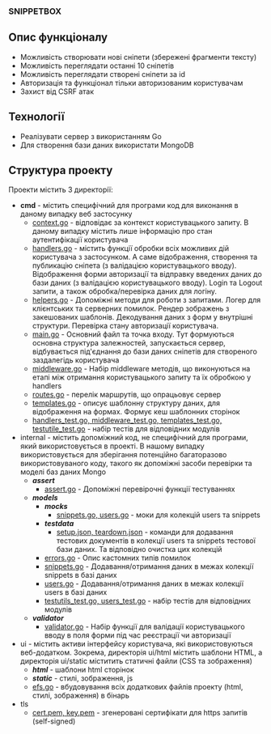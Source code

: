 ### SNIPPETBOX
## Опис функціоналу
- Можливість створювати нові сніпети (збережені фрагменти тексту)
- Можливість переглядати останні 10 сніпетів
- Можливість переглядати створені сніпети за id
- Авторизація та функціонал тільки авторизованим користувачам
- Захист від CSRF атак

## Технології
- Реалізувати сервер з використанням Go
- Для створення бази даних використати MongoDB

## Структура проекту
Проекти містить 3 директорії:
- **cmd** - містить специфічний для програми код для виконання в даному випадку веб застосунку    
    - <u>context.go</u> - відповідає за контекст користувацького запиту. В даному випадку містить лише інформацію про стан аутентифікації користувача
	- <u>handlers.go</u> - містить функції обробки всіх можливих дій користувача з застосунком. А саме відображення, створення та публикацію сніпета (з валідацією користувацького вводу). Відображення форми авторизації та відправку введених даних до бази даних (з валідацією користувацького вводу). Login та Logout запити, а також обробка/перевірка даних для логіну.
	- <u>helpers.go</u> - Допоміжні методи для роботи з запитами. Логер для клієнтських та серверних помилок. Рендер зображень з закешованих шаблонів. Декодування даних з форм у внутрішні структури. Перевірка стану авторизації користувача.
	- <u>main.go</u> - Основний файл та точка входу. Тут формуються основна структура залежностей, запускається сервер, відбувається під'єднання до бази даних сніпетів для створеного заздалегідь користувача
	- <u>middleware.go</u> - Набір middleware методів, що виконуються на етапі між отримання користувацького запиту та їх обробкою у handlers
	- <u>routes.go</u> - перелік маршрутів, що опрацьовує сервер
	- <u>templates.go</u> - описує шаблонну структуру даних, для відображення на формах. Формує кеш шаблонних сторінок
	- <u>handlers_test.go, middleware_test.go, templates_test.go, testutile_test.go</u> - набір тестів для відповідних модулів
- internal - містить допоміжний код, не специфічний для програми, який використовується в проекті. В нашому випадку використовується для зберігання потенційно багаторазово використовуваного коду, такого як допоміжні засоби перевірки та моделі баз даних Mongo
    - ***assert***
	    - <u>assert.go</u> - Допоміжні перевірочні функції тестуваннях
	- ***models***
	    - ***mocks***
		    - <u>snippets.go, users.go</u> - моки для колекцій users та snippets
		- ***testdata***
		    - <u>setup.json, teardown.json</u> - команди для додавання тестових документів в колекції users та snippets тестової бази даних. Та відповідно очистка цих колекцій
		- <u>errors.go</u> - Опис кастомних типів помилок
		- <u>snippets.go</u> - Додавання/отримання даних в межах колекції snippets в базі даних
		- <u>users.go</u> - Додавання/отримання даних в межах колекції users в базі даних
		- <u>testutils_test.go, users_test.go</u> - набір тестів для відповідних модулів
	- ***validator***
	    - <u>validator.go</u> - Набір функції для валідації користувацького вводу в поля форми під час реєстрації чи авторизації
- ui - містить активи інтерфейсу користувача, які використовуються веб-додатком. Зокрема, директорія ui/html містить шаблони HTML, а директорія ui/static міститить статичні файли (CSS та зображення)
    - ***html*** - шаблони html сторінок
	- ***static*** - стилі, зображення, js
	- <u>efs.go</u> - вбудовування всіх додаткових файлів проекту (html, стилі, зображення) в бінарь
- tls
    - <u>cert.pem, key.pem</u> - згенеровані сертифікати для https запитів (self-signed)